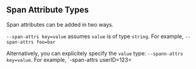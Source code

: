 ## Span Attribute Types

Span attributes can be added in two ways.

`--span-attrs key=value` assumes `value` is of type `string`.
For example, `--span-attrs foo=bar`

Alternatively, you can explicitely specify the `value` type:
`--spann-attrs key=value`.
For example, `-span-attrs userID=123=
